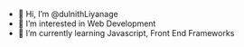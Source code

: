 - 👋 Hi, I’m @dulnithLiyanage
- 👀 I’m interested in Web Development
- 🌱 I’m currently learning Javascript, Front End Frameworks

<!---
dulnithLiyanage/dulnithLiyanage is a ✨ special ✨ repository because its `README.md` (this file) appears on your GitHub profile.
You can click the Preview link to take a look at your changes.
--->
